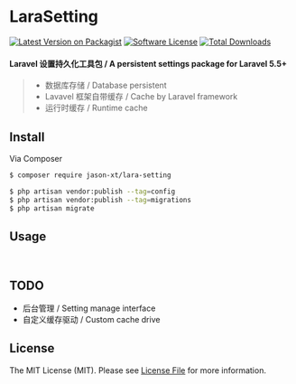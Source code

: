 # LaraSetting

[![Latest Version on Packagist][ico-version]][link-packagist]
[![Software License][ico-license]](LICENSE.md)
[![Total Downloads][ico-downloads]][link-downloads]

#### Laravel 设置持久化工具包  / A persistent settings package for Laravel 5.5+
 
> * 数据库存储   / Database persistent
> * Lavavel 框架自带缓存  / Cache by Laravel framework
> * 运行时缓存   / Runtime cache

## Install

Via Composer

``` bash
$ composer require jason-xt/lara-setting

$ php artisan vendor:publish --tag=config
$ php artisan vendor:publish --tag=migrations
$ php artisan migrate
```

## Usage

``` php
    
```

## TODO

* 后台管理 / Setting manage interface
* 自定义缓存驱动 / Custom cache drive 

## License

The MIT License (MIT). Please see [License File](LICENSE.md) for more information.

[ico-version]: https://img.shields.io/packagist/v/jason-xt/lara-setting.svg?style=flat-square
[ico-license]: https://img.shields.io/badge/license-MIT-brightgreen.svg?style=flat-square
[ico-travis]: https://img.shields.io/travis/jason-xt/lara-setting/master.svg?style=flat-square
[ico-downloads]: https://img.shields.io/packagist/dt/jason-xt/lara-setting.svg?style=flat-square

[link-packagist]: https://packagist.org/packages/jason-xt/lara-setting
[link-travis]: https://travis-ci.org/jason-xt/lara-setting
[link-downloads]: https://packagist.org/packages/jason-xt/lara-setting
[link-author]: https://github.com/jason-xt
